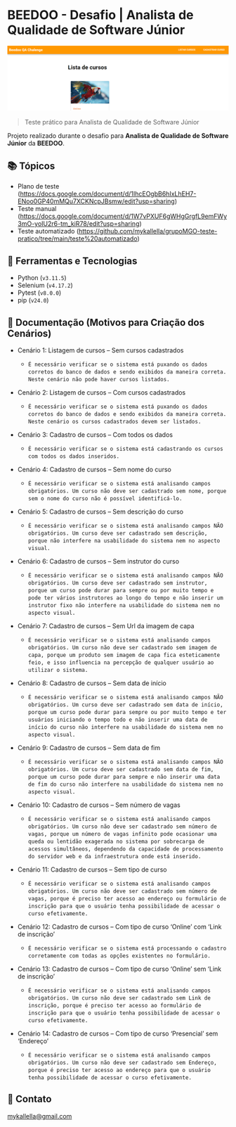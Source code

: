# BEEDOO - Desafio | Analista de Qualidade de Software Júnior

![preview](./preview1.png)
 
> Teste prático para Analista de Qualidade de Software Júnior

 Projeto realizado durante o desafio para **Analista de Qualidade de Software Júnior** da **BEEDOO**.
 
## 📚 Tópicos

- Plano de teste (https://docs.google.com/document/d/1IhcEOgbB6hIxLhEH7-ENoo0GP40mMQu7XCKNcpJBsmw/edit?usp=sharing)
- Teste manual (https://docs.google.com/document/d/1W7vPXUF6gWHgGrgfL9emFWy3mO-yoIU2r6-tm_kiR78/edit?usp=sharing)
- Teste automatizado (https://github.com/mykallella/grupoMGO-teste-pratico/tree/main/teste%20automatizado)

## 🔧 Ferramentas e Tecnologias

- Python (`v3.11.5`)
- Selenium (`v4.17.2`)
- Pytest (`v8.0.0`)
- pip (`v24.0`)

## 🔧 Documentação (Motivos para Criação dos Cenários)

- Cenário 1: Listagem de cursos – Sem cursos cadastrados
  - `É necessário verificar se o sistema está puxando os dados corretos do banco de dados e sendo exibidos da maneira correta. Neste cenário não pode haver cursos listados.`

- Cenário 2: Listagem de cursos – Com cursos cadastrados
  - `É necessário verificar se o sistema está puxando os dados corretos do banco de dados e sendo exibidos da maneira correta. Neste cenário os cursos cadastrados devem ser listados.`

- Cenário 3: Cadastro de cursos – Com todos os dados
  - `É necessário verificar se o sistema está cadastrando os cursos com todos os dados inseridos.`

- Cenário 4: Cadastro de cursos – Sem nome do curso
  - `É necessário verificar se o sistema está analisando campos obrigatórios. Um curso não deve ser cadastrado sem nome, porque sem o nome do curso não é possível identificá-lo.`

- Cenário 5: Cadastro de cursos – Sem descrição do curso
  - `É necessário verificar se o sistema está analisando campos NÃO obrigatórios. Um curso deve ser cadastrado sem descrição, porque não interfere na usabilidade do sistema nem no aspecto visual.`

- Cenário 6: Cadastro de cursos – Sem instrutor do curso
  - `É necessário verificar se o sistema está analisando campos NÃO obrigatórios. Um curso deve ser cadastrado sem instrutor, porque um curso pode durar para sempre ou por muito tempo e pode ter vários instrutores ao longo do tempo e não inserir um instrutor fixo não interfere na usabilidade do sistema nem no aspecto visual.`

- Cenário 7: Cadastro de cursos – Sem Url da imagem de capa
  - `É necessário verificar se o sistema está analisando campos obrigatórios. Um curso não deve ser cadastrado sem imagem de capa, porque um produto sem imagem de capa fica esteticamente feio, e isso influencia na percepção de qualquer usuário ao utilizar o sistema.`

- Cenário 8: Cadastro de cursos – Sem data de início
  - `É necessário verificar se o sistema está analisando campos NÃO obrigatórios. Um curso deve ser cadastrado sem data de início, porque um curso pode durar para sempre ou por muito tempo e ter usuários iniciando o tempo todo e não inserir uma data de início do curso não interfere na usabilidade do sistema nem no aspecto visual.`

- Cenário 9: Cadastro de cursos – Sem data de fim
  - `É necessário verificar se o sistema está analisando campos NÃO obrigatórios. Um curso deve ser cadastrado sem data de fim, porque um curso pode durar para sempre e não inserir uma data de fim do curso não interfere na usabilidade do sistema nem no aspecto visual.`

- Cenário 10: Cadastro de cursos – Sem número de vagas
  - `É necessário verificar se o sistema está analisando campos obrigatórios. Um curso não deve ser cadastrado sem número de vagas, porque um número de vagas infinito pode ocasionar uma queda ou lentidão exagerada no sistema por sobrecarga de acessos simultâneos, dependendo da capacidade de processamento do servidor web e da infraestrutura onde está inserido.`

- Cenário 11: Cadastro de cursos – Sem tipo de curso
  - `É necessário verificar se o sistema está analisando campos obrigatórios. Um curso não deve ser cadastrado sem número de vagas, porque é preciso ter acesso ao endereço ou formulário de inscrição para que o usuário tenha possibilidade de acessar o curso efetivamente.`

- Cenário 12: Cadastro de cursos – Com tipo de curso ‘Online’ com ‘Link de inscrição’
  - `É necessário verificar se o sistema está processando o cadastro corretamente com todas as opções existentes no formulário.`

- Cenário 13: Cadastro de cursos – Com tipo de curso ‘Online’ sem ‘Link de inscrição’
  - `É necessário verificar se o sistema está analisando campos obrigatórios. Um curso não deve ser cadastrado sem Link de inscrição, porque é preciso ter acesso ao formulário de inscrição para que o usuário tenha possibilidade de acessar o curso efetivamente.`

- Cenário 14: Cadastro de cursos – Com tipo de curso ‘Presencial’ sem ‘Endereço’
  - `É necessário verificar se o sistema está analisando campos obrigatórios. Um curso não deve ser cadastrado sem Endereço, porque é preciso ter acesso ao endereço para que o usuário tenha possibilidade de acessar o curso efetivamente.`


## 🔗 Contato

mykallella@gmail.com
